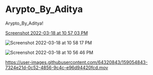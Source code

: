 # Arypto_By_Aditya
 Arypto_By_Aditya!
 
 [Screenshot 2022-03-18 at 10 57 03 PM](https://user-images.githubusercontent.com/64320843/159053556-f39b5f87-8b2d-481b-a518-e7fdce2a9fa8.png)
 
 ![Screenshot 2022-03-18 at 10 58 17 PM](https://user-images.githubusercontent.com/64320843/159053546-3998c86b-8c71-4c9f-adb2-0b2a0a7a8c85.png)
 
 ![Screenshot 2022-03-18 at 10 56 46 PM](https://user-images.githubusercontent.com/64320843/159053538-970bc6f8-8bd2-442c-95b9-b14a0dd6c6ea.png)

  



https://user-images.githubusercontent.com/64320843/159054843-7324e21d-0c52-4856-9c4c-e96d94420fcd.mov

